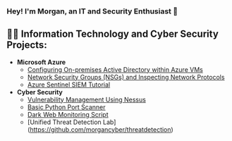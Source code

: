 ### Hey! I'm Morgan, an IT and Security Enthusiast 👋
<h2>👨‍💻 Information Technology and Cyber Security Projects:</h2>

- <b>Microsoft Azure</b>
  - [Configuring On-premises Active Directory within Azure VMs](https://github.com/morgancyber/activedirectory)
  - [Network Security Groups (NSGs) and Inspecting Network Protocols](https://github.com/morgancyber/networksecurityandprotocols)
  - [Azure Sentinel SIEM Tutorial](https://github.com/morgancyber/azuresentineltutorial)
- <b>Cyber Security</b>
  - [Vulnerability Management Using Nessus](https://github.com/morgancyber/nessuswalkthrough)
  - [Basic Python Port Scanner](https://github.com/morgancyber/pythonportscanner)
  - [Dark Web Monitoring Script](https://github.com/morgancyber/darkwebscraper/blob/main/README.md)
  - [Unified Threat Detection Lab] (https://github.com/morgancyber/threatdetection)
